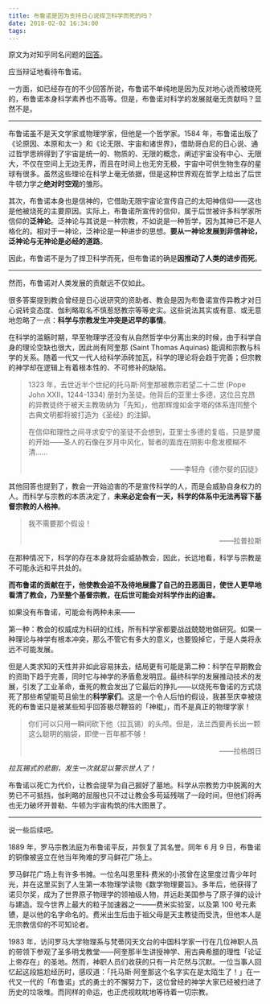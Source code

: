 ```yaml
---
title: 布鲁诺是因为支持日心说捍卫科学而死的吗？
date: 2018-02-02 16:34:00
tags:
---
```


原文为对知乎同名问题的[回答](https://www.zhihu.com/question/20087699/answer/320531808)。

应当辩证地看待布鲁诺。

一方面，如已经存在的不少回答所说，布鲁诺不单纯地是因为反对地心说而被烧死的，布鲁诺本身科学素养也不高等。但是，布鲁诺对科学的发展就毫无贡献吗？显然不是。

----

布鲁诺虽不是天文学家或物理学家，但他是一个哲学家。1584 年，布鲁诺出版了《论原因、本原和太一》和《论无限、宇宙和诸世界》，借助哥白尼的日心说、通过哲学思辨得到了宇宙是统一的、物质的、无限的概念，阐述宇宙没有中心、无限大，不仅在空间上无边无界，而且在时间上也无穷无极，宇宙中可供生物生存的星球有很多。虽然这些理论在科学上毫无依据，但是这种世界观在哲学上给出了后世牛顿力学之**绝对时空观**的雏形。

其次，布鲁诺本身也是信神的，它借助无限宇宙论宣传自己的太阳神信仰——这也是他被烧死的主要原因。实际上，布鲁诺所宣传的信仰，属于后世被许多科学家所信仰的**泛神论**。泛神论与其说是一种宗教，不如说是一种哲学，因为其神已不是人格化的。相对于一神论，泛神论是一种进步的思想。**要从一神论发展到非信神论，泛神论与无神论是必经的道路**。

因此，布鲁诺不是为了捍卫科学而死，但布鲁诺的确是**因推动了人类的进步而死**。

----

然而，布鲁诺对人类发展的贡献远不仅如此。

很多答案提到教会曾经是日心说研究的资助者、教会是因为布鲁诺宣传异教才对日心说转变态度、伽利略取名不慎惹怒教宗等等史实。这些说法其实或有意、或无意地忽略了一点：**科学与宗教发生冲突是迟早的事情**。

在科学的滥觞时期，早至物理学还没有从自然哲学中分离出来的时候，由于科学自身的理论空缺也很大，因此尚有阿奎那 (Saint Thomas Aquinas) 能调和宗教与科学的关系。随着一代又一代人给科学添砖加瓦，科学的理论将会趋于完善；但宗教的神学却在逻辑上有着根本性的、不可修补的缺陷。

>1323 年，去世近半个世纪的托马斯·阿奎那被教宗若望二十二世 (Pope John XXII，1244-1334) 册封为圣徒。他背后的亚里士多德，这位吕克昂的异教徒终于被天主教吸纳为「先知」，他那辉煌如金字塔的体系连同整个古典文明都将被打造为《圣经》的注脚。
>
>在信仰和理性之间寻求安宁的圣徒不会想到，亚里士多德的复临，只是梦魇的开始——圣人的石像在岁月中风化，智者的面庞在阴影中愈发模糊不清……
>
><p style="text-align:right">——李轻舟《德尔斐的囚徒》</p>

其他回答也提到了，教会一开始迫害的不是宣传科学的人，而是会威胁自身权力的人。而科学与宗教的本质决定了，**未来必定会有一天，科学的体系中无法再容下基督宗教的人格神**。

>我不需要那个假设！
>
><p style="text-align:right">——拉普拉斯</p>

在那种情况下，科学的存在本身就将会威胁教会，因此，长远地看，科学与宗教是不可能永远和平共处的。

**而布鲁诺的贡献在于，他使教会迫不及待地展露了自己的丑恶面目，使世人更早地看清了教会，乃至整个基督宗教，在后世可能会对科学作出的迫害。**

如果没有布鲁诺，可能会有两种未来——

第一种：教会的权威成为科研的红线，所有科学家都要战战兢兢地做研究。如果一种理论与神学有根本冲突，那么不管它有多大的意义，也要毁掉它，于是人类将永远不可能发展。

但是人类求知的天性并非如此容易抹去，结局更有可能是第二种：科学在早期教会的资助下趋于完善，同时它与神学的矛盾愈发明显。最终科学的发展推动技术的发展，引发了工业革命，垂死的教会发出了它最后的挣扎——以烧死布鲁诺的方式烧死了那些希望能苟且偷生的**科学家们**。这是一个令人后怕的假设，我甚至庆幸被烧死的布鲁诺只是被某些知乎回答极尽鞭笞的「神棍」，而不是真正的物理学家！

>你们可以只用一瞬间砍下他（拉瓦锡）的头颅。但是，法兰西要再长出一颗这么聪明的脑袋，即使一百年都不够！
>
><p style="text-align:right">——拉格朗日</p>

*拉瓦锡式的悲剧，发生一次就足以警示世人了！*

布鲁诺以死亡为代价，让教会提早为自己掘好了墓地。科学从宗教势力中脱离的大势已不可抵挡，伽利略的屈服也只不过让教会多苟延残喘了一段时间，但他们将再也无力破坏开普勒、牛顿为宇宙构筑的伟大图景了。

----

说一些后续吧。

1889 年，罗马宗教法庭为布鲁诺平反，并恢复了其名誉。同年 6 月 9 日，布鲁诺的铜像被竖立在他当年殉难的罗马鲜花广场上。

罗马鲜花广场上有许多书摊。一位名叫恩里科·费米的小孩曾在这里度过青少年时光，并在这里买到了人生第一本物理学读物《数学物理要旨》。多年后，他获得了诺贝尔奖，成为了世界原子物理学的领袖级人物，并远赴美国参与了原子弹的设计与建造。现今世界上最大的粒子加速器之一——费米实验室，以及第 100 号元素镄，是以他的名字命名的。费米出生后由于祖父母是天主教徒而受洗，但他本人是无宗教信仰的不可知论者。

1983 年，访问罗马大学物理系与梵蒂冈天文台的中国科学家一行在几位神职人员的带领下参观了圣多明戈教堂——阿奎那半生讲授神学、用古典希腊的理性「论证上帝存在」的圣地。然而，神职人员们收获的只有一片茫然与沉默。一位当事人回忆起这段尴尬经历时，感叹道：「托马斯·阿奎那这个名字实在是太陌生了！」在一代又一代的「布鲁诺」式的勇士的不懈努力下，这位曾经的神学大家已经被扫进了历史的垃圾堆。而同样的命运，也正虎视眈眈地等待着一切宗教。
